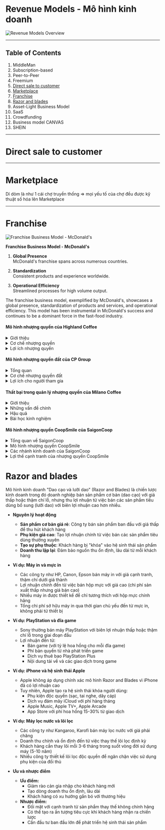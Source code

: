 # Revenue Models - Mô hình kinh doanh

![Revenue Models Overview](https://pplx-res.cloudinary.com/image/upload/v1750237236/user_uploads/72408308/39d47453-0925-48f9-8111-eb45f575eb9f/1000041879.jpg)

---
## Table of Contents

1. MiddleMan
1. Subscription-based  
1. Peer-to-Peer  
1. Freemium  
1. [Direct sale to customer](#direct-sale-to-customer)
1. [Marketplace](#marketplace)
1. [Franchise](#franchise)
1. [Razor and blades](#razor-and-blades)  
1. Asset-Light Business Model  
1. SaaS  
1. Crowdfunding  
1. Business model CANVAS  
1. SHEIN  

---

# Direct sale to customer

---

# Marketplace

Dí dỏm là như 1 cái chợ truyền thống ⇒ mọi yếu tố của chợ đều được kỹ thuật số hóa lên Marketplace

---

# Franchise

![Franchise Business Model - McDonald's](https://pplx-res.cloudinary.com/image/upload/v1750238482/user_uploads/72408308/d9354d32-4430-455b-9819-52fdb1681403/1000041880.jpg)

**Franchise Business Model - McDonald's**

1. **Global Presence**  
    McDonald's franchise spans across numerous countries.

2. **Standardization**  
    Consistent products and experience worldwide.

3. **Operational Efficiency**  
    Streamlined processes for high volume output.

The franchise business model, exemplified by McDonald's, showcases a global presence, standardization of products and services, and operational efficiency. This model has been instrumental in McDonald's success and continues to be a dominant force in the fast-food industry.

#### Mô hình nhượng quyền của Highland Coffee

<details>
<summary>Giới thiệu</summary>
Highland Coffee là chuỗi cà phê nổi tiếng của Việt Nam, được thành lập năm 1999 và đã phát triển thành một trong những thương hiệu cà phê hàng đầu tại Việt Nam thông qua mô hình nhượng quyền.
</details>

<details>
<summary>Cơ chế nhượng quyền</summary>
- **Đầu tư ban đầu**: Người nhận nhượng quyền cần đầu tư vốn cho địa điểm, trang thiết bị và phí nhượng quyền  
- **Tiêu chuẩn hóa**: Highland đảm bảo trải nghiệm thống nhất thông qua thiết kế, menu và quy trình chuẩn  
- **Hỗ trợ thương hiệu**: Được sử dụng thương hiệu Highland đã được khẳng định trên thị trường
</details>

<details>
<summary>Lợi ích nhượng quyền</summary>
- Được đào tạo quy trình vận hành chuẩn  
- Hỗ trợ marketing và quảng bá thương hiệu  
- Hệ thống cung ứng nguyên liệu đảm bảo chất lượng
</details>

#### Mô hình nhượng quyền đất của CP Group

<details>
<summary>Tổng quan</summary>
CP Group (Charoen Pokphand) là tập đoàn đa ngành lớn của Thái Lan, với mô hình nhượng quyền đất độc đáo trong lĩnh vực nông nghiệp và chăn nuôi.
</details>

<details>
<summary>Cơ chế nhượng quyền đất</summary>
- **Hợp tác đất đai**: CP cung cấp công nghệ và kỹ thuật, người nông dân đóng góp đất và sức lao động  
- **Hỗ trợ kỹ thuật**: Tập đoàn cung cấp giống, thức ăn và quy trình chăn nuôi tiêu chuẩn  
- **Cam kết thu mua**: CP bảo đảm thu mua sản phẩm đạt tiêu chuẩn với giá ổn định
</details>

<details>
<summary>Lợi ích cho người tham gia</summary>
- Giảm thiểu rủi ro thị trường cho nông dân  
- Tiếp cận công nghệ và quy trình hiện đại  
- Thu nhập ổn định và bền vững hơn so với canh tác truyền thống
</details>

#### Thất bại trong quản lý nhượng quyền của Milano Coffee

<details>
<summary>Giới thiệu</summary>
Milano Coffee từng là thương hiệu cà phê đầy tiềm năng tại thị trường Việt Nam, nhưng đã nhanh chóng sụp đổ do quản lý nhượng quyền yếu kém.
</details>

<details>
<summary>Những vấn đề chính</summary>
- **Thiếu kiểm soát chất lượng**: Không duy trì được tiêu chuẩn đồng nhất giữa các cửa hàng nhượng quyền  
- **Đào tạo không đầy đủ**: Chủ nhượng quyền không được trang bị đủ kỹ năng và kiến thức vận hành  
- **Mở rộng quá nhanh**: Cấp nhượng quyền thiếu chọn lọc để đạt mục tiêu tăng trưởng ngắn hạn
</details>

<details>
<summary>Hậu quả</summary>
- Trải nghiệm khách hàng không đồng nhất giữa các cửa hàng  
- Xung đột giữa công ty mẹ và các đơn vị nhượng quyền  
- Uy tín thương hiệu xuống cấp nhanh chóng  
- Đóng cửa hàng loạt cửa hàng, dẫn đến sự sụp đổ của toàn bộ thương hiệu
</details>

<details>
<summary>Bài học kinh nghiệm</summary>
- Cần xây dựng hệ thống kiểm soát chất lượng nghiêm ngặt  
- Đầu tư thỏa đáng vào đào tạo và hỗ trợ đối tác nhượng quyền  
- Tăng trưởng bền vững phải đặt trên nền tảng chất lượng
</details>

#### Mô hình nhượng quyền CoopSmile của SaigonCoop

<details>
<summary>Tổng quan về SaigonCoop</summary>
SaigonCoop (Liên hiệp Hợp tác xã Thương mại TP.HCM) là đơn vị bán lẻ hàng đầu Việt Nam, thành lập năm 1989 và phát triển thành hệ thống đa ngành với nhiều thương hiệu như Co.opmart, Co.opXtra, Co.op Food và mô hình nhượng quyền CoopSmile.
</details>

<details>
<summary>Mô hình nhượng quyền CoopSmile</summary>
- **Định vị thị trường**: Chuỗi cửa hàng tiện lợi phục vụ khu dân cư, tập trung vào mua sắm nhanh chóng và tiện lợi  
- **Quy mô**: Diện tích từ 40-100m², phù hợp với nhiều vị trí kinh doanh  
- **Hỗ trợ đối tác**: Đào tạo quy trình vận hành, hệ thống quản lý hàng hóa, và tiếp cận nguồn hàng chất lượng  
- **Chi phí**: Đầu tư ban đầu thấp hơn so với các mô hình bán lẻ lớn, phù hợp với nhà đầu tư vừa và nhỏ
</details>

<details>
<summary>Các nhánh kinh doanh của SaigonCoop</summary>
- **SaigonTourist**: Mảng du lịch và khách sạn, quản lý nhiều khách sạn và khu nghỉ dưỡng cao cấp  
- **Co.opmart**: Hệ thống siêu thị lớn, là thương hiệu chủ lực của SaigonCoop  
- **Co.opXtra**: Mô hình siêu thị lớn kết hợp trung tâm thương mại  
- **Co.op Food**: Chuỗi cửa hàng thực phẩm quy mô vừa  
- **Co.op Online**: Nền tảng thương mại điện tử của SaigonCoop
</details>

<details>
<summary>Lợi thế cạnh tranh của nhượng quyền CoopSmile</summary>
- Tận dụng được uy tín và hệ thống cung ứng của SaigonCoop  
- Mô hình kinh doanh đã được chuẩn hóa, giảm thiểu rủi ro cho nhà đầu tư  
- Hỗ trợ marketing và quảng bá thương hiệu toàn hệ thống  
- Chính sách giá cạnh tranh nhờ quy mô mua hàng lớn của tập đoàn
</details>

# Razor and blades

Mô hình kinh doanh "Dao cạo và lưỡi dao" (Razor and Blades) là chiến lược kinh doanh trong đó doanh nghiệp bán sản phẩm cơ bản (dao cạo) với giá thấp hoặc thậm chí lỗ, nhưng thu lợi nhuận từ việc bán các sản phẩm tiêu dùng bổ sung (lưỡi dao) với biên lợi nhuận cao hơn nhiều.

- **Nguyên lý hoạt động**
    - **Sản phẩm cơ bản giá rẻ**: Công ty bán sản phẩm ban đầu với giá thấp để thu hút khách hàng  
    - **Phụ kiện giá cao**: Tạo lợi nhuận chính từ việc bán các sản phẩm tiêu dùng thường xuyên  
    - **Tạo sự phụ thuộc**: Khách hàng bị "khóa" vào hệ sinh thái sản phẩm  
    - **Doanh thu lặp lại**: Đảm bảo nguồn thu ổn định, lâu dài từ mỗi khách hàng

- **Ví dụ: Máy in và mực in**
    - Các công ty như HP, Canon, Epson bán máy in với giá cạnh tranh, thậm chí dưới giá thành  
    - Lợi nhuận chính đến từ việc bán hộp mực với giá cao (chi phí sản xuất thấp nhưng giá bán cao)  
    - Nhiều máy in được thiết kế để chỉ tương thích với hộp mực chính hãng  
    - Tổng chi phí sở hữu máy in qua thời gian chủ yếu đến từ mực in, không phải từ thiết bị

- **Ví dụ: PlayStation và đĩa game**
    - Sony thường bán máy PlayStation với biên lợi nhuận thấp hoặc thậm chí lỗ trong giai đoạn đầu  
    - Lợi nhuận đến từ:  
        - Bán game (với tỷ lệ hoa hồng cho mỗi đĩa game)  
        - Phí bản quyền từ nhà phát triển game  
        - Dịch vụ thuê bao PlayStation Plus  
        - Nội dung tải về và các giao dịch trong game

- **Ví dụ: iPhone và hệ sinh thái Apple**
    - Apple không áp dụng chính xác mô hình Razor and Blades vì iPhone đã có lợi nhuận cao  
    - Tuy nhiên, Apple tạo ra hệ sinh thái khóa người dùng:  
        - Phụ kiện độc quyền (sạc, tai nghe, dây cáp)  
        - Dịch vụ đám mây iCloud với phí hàng tháng  
        - Apple Music, Apple TV+, Apple Arcade  
        - App Store với phí hoa hồng 15-30% từ giao dịch

- **Ví dụ: Máy lọc nước và lõi lọc**
    - Các công ty như Kangaroo, Karofi bán máy lọc nước với giá phải chăng  
    - Doanh thu chính và ổn định đến từ việc thay thế lõi lọc định kỳ  
    - Khách hàng cần thay lõi mỗi 3-6 tháng trong suốt vòng đời sử dụng máy (5-10 năm)  
    - Nhiều công ty thiết kế lõi lọc độc quyền để ngăn chặn việc sử dụng phụ kiện của đối thủ

- **Ưu và nhược điểm**
    - **Ưu điểm:**  
        - Giảm rào cản gia nhập cho khách hàng mới  
        - Tạo dòng doanh thu ổn định, lâu dài  
        - Khách hàng có xu hướng gắn bó với thương hiệu  
    - **Nhược điểm:**  
        - Đối mặt với cạnh tranh từ sản phẩm thay thế không chính hãng  
        - Có thể tạo ra ấn tượng tiêu cực khi khách hàng nhận ra chiến lược  
        - Cần đầu tư ban đầu lớn để phát triển hệ sinh thái sản phẩm